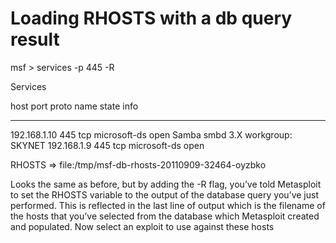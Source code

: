 <!-- TITLE: Msfdb -->
<!-- SUBTITLE: A quick summary of Msfdb -->

# Loading RHOSTS with a db query result
msf > services -p 445 -R

Services

host           port  proto  name          state  info
----           ----  -----  ----          -----  ----
192.168.1.10   445   tcp    microsoft-ds  open   Samba smbd 3.X workgroup: SKYNET
192.168.1.9    445   tcp    microsoft-ds  open

 RHOSTS => file:/tmp/msf-db-rhosts-20110909-32464-oyzbko

Looks the same as before, but by adding the -R flag, you’ve told Metasploit to set the RHOSTS variable to the output of the database query you’ve just performed. This is reflected in the last line of output which is the filename of the hosts that you’ve selected from the database which Metasploit created and populated.
Now select an exploit to use against these hosts
